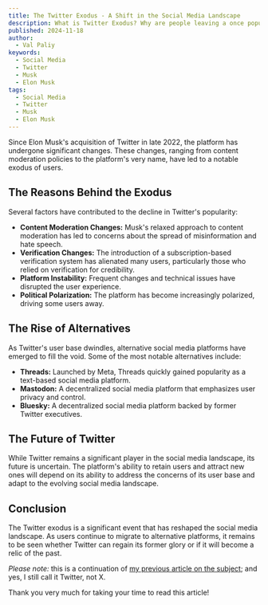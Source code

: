 ```yaml
---
title: The Twitter Exodus - A Shift in the Social Media Landscape
description: What is Twitter Exodus? Why are people leaving a once popular social media platform? I blaame Elon Musk, and I am not alone.
published: 2024-11-18
author:
  - Val Paliy
keywords:
  - Social Media
  - Twitter
  - Musk
  - Elon Musk
tags:
  - Social Media
  - Twitter
  - Musk
  - Elon Musk
---
```


Since Elon Musk's acquisition of Twitter in late 2022, the platform has undergone significant changes. These changes, ranging from content moderation policies to the platform's very name, have led to a notable exodus of users.

## The Reasons Behind the Exodus

Several factors have contributed to the decline in Twitter's popularity:

- **Content Moderation Changes:** Musk's relaxed approach to content moderation has led to concerns about the spread of misinformation and hate speech.
- **Verification Changes:** The introduction of a subscription-based verification system has alienated many users, particularly those who relied on verification for credibility.
- **Platform Instability:** Frequent changes and technical issues have disrupted the user experience.
- **Political Polarization:** The platform has become increasingly polarized, driving some users away.

## The Rise of Alternatives

As Twitter's user base dwindles, alternative social media platforms have emerged to fill the void. Some of the most notable alternatives include:

- **Threads:** Launched by Meta, Threads quickly gained popularity as a text-based social media platform.
- **Mastodon:** A decentralized social media platform that emphasizes user privacy and control.
- **Bluesky:** A decentralized social media platform backed by former Twitter executives.

## The Future of Twitter

While Twitter remains a significant player in the social media landscape, its future is uncertain. The platform's ability to retain users and attract new ones will depend on its ability to address the concerns of its user base and adapt to the evolving social media landscape.

## Conclusion

The Twitter exodus is a significant event that has reshaped the social media landscape. As users continue to migrate to alternative platforms, it remains to be seen whether Twitter can regain its former glory or if it will become a relic of the past.

*Please note:* this is a continuation of [my previous article on the subject](https://valticus.pro/posts/why-i-no-longer-use-twitter-to-promote-my-services/); and yes, I still call it Twitter, not X.

Thank you very much for taking your time to read this article!
